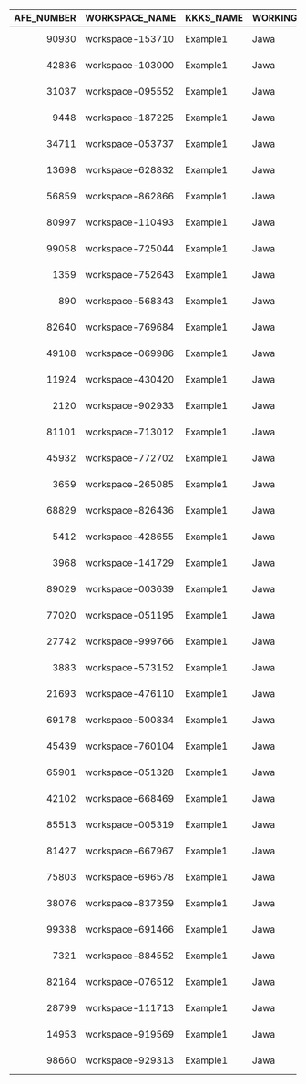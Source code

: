 |   AFE_NUMBER | WORKSPACE_NAME   | KKKS_NAME   | WORKING_AREA   | SUBMISSION_TYPE   | DATA_TYPE         | EMAIL                  |
|-------------:|:-----------------|:------------|:---------------|:------------------|:------------------|:-----------------------|
|        90930 | workspace-153710 | Example1    | Jawa           | Monthly           | Print Well Report | john.richardson@gtn.id |
|        42836 | workspace-103000 | Example1    | Jawa           | Monthly           | Print Well Report | john.richardson@gtn.id |
|        31037 | workspace-095552 | Example1    | Jawa           | Monthly           | Print Well Report | john.richardson@gtn.id |
|         9448 | workspace-187225 | Example1    | Jawa           | Monthly           | Print Well Report | john.richardson@gtn.id |
|        34711 | workspace-053737 | Example1    | Jawa           | Monthly           | Print Well Report | john.richardson@gtn.id |
|        13698 | workspace-628832 | Example1    | Jawa           | Monthly           | Print Well Report | john.richardson@gtn.id |
|        56859 | workspace-862866 | Example1    | Jawa           | Monthly           | Print Well Report | john.richardson@gtn.id |
|        80997 | workspace-110493 | Example1    | Jawa           | Monthly           | Print Well Report | john.richardson@gtn.id |
|        99058 | workspace-725044 | Example1    | Jawa           | Monthly           | Print Well Report | john.richardson@gtn.id |
|         1359 | workspace-752643 | Example1    | Jawa           | Monthly           | Print Well Report | john.richardson@gtn.id |
|          890 | workspace-568343 | Example1    | Jawa           | Monthly           | Print Well Report | john.richardson@gtn.id |
|        82640 | workspace-769684 | Example1    | Jawa           | Monthly           | Print Well Report | john.richardson@gtn.id |
|        49108 | workspace-069986 | Example1    | Jawa           | Monthly           | Print Well Report | john.richardson@gtn.id |
|        11924 | workspace-430420 | Example1    | Jawa           | Monthly           | Print Well Report | john.richardson@gtn.id |
|         2120 | workspace-902933 | Example1    | Jawa           | Monthly           | Print Well Report | john.richardson@gtn.id |
|        81101 | workspace-713012 | Example1    | Jawa           | Monthly           | Print Well Report | john.richardson@gtn.id |
|        45932 | workspace-772702 | Example1    | Jawa           | Monthly           | Print Well Report | john.richardson@gtn.id |
|         3659 | workspace-265085 | Example1    | Jawa           | Monthly           | Print Well Report | john.richardson@gtn.id |
|        68829 | workspace-826436 | Example1    | Jawa           | Monthly           | Print Well Report | john.richardson@gtn.id |
|         5412 | workspace-428655 | Example1    | Jawa           | Monthly           | Print Well Report | john.richardson@gtn.id |
|         3968 | workspace-141729 | Example1    | Jawa           | Monthly           | Print Well Report | john.richardson@gtn.id |
|        89029 | workspace-003639 | Example1    | Jawa           | Monthly           | Print Well Report | john.richardson@gtn.id |
|        77020 | workspace-051195 | Example1    | Jawa           | Monthly           | Print Well Report | john.richardson@gtn.id |
|        27742 | workspace-999766 | Example1    | Jawa           | Monthly           | Print Well Report | john.richardson@gtn.id |
|         3883 | workspace-573152 | Example1    | Jawa           | Monthly           | Print Well Report | john.richardson@gtn.id |
|        21693 | workspace-476110 | Example1    | Jawa           | Monthly           | Print Well Report | john.richardson@gtn.id |
|        69178 | workspace-500834 | Example1    | Jawa           | Monthly           | Print Well Report | john.richardson@gtn.id |
|        45439 | workspace-760104 | Example1    | Jawa           | Monthly           | Print Well Report | john.richardson@gtn.id |
|        65901 | workspace-051328 | Example1    | Jawa           | Monthly           | Print Well Report | john.richardson@gtn.id |
|        42102 | workspace-668469 | Example1    | Jawa           | Monthly           | Print Well Report | john.richardson@gtn.id |
|        85513 | workspace-005319 | Example1    | Jawa           | Monthly           | Print Well Report | john.richardson@gtn.id |
|        81427 | workspace-667967 | Example1    | Jawa           | Monthly           | Print Well Report | john.richardson@gtn.id |
|        75803 | workspace-696578 | Example1    | Jawa           | Monthly           | Print Well Report | john.richardson@gtn.id |
|        38076 | workspace-837359 | Example1    | Jawa           | Monthly           | Print Well Report | john.richardson@gtn.id |
|        99338 | workspace-691466 | Example1    | Jawa           | Monthly           | Print Well Report | john.richardson@gtn.id |
|         7321 | workspace-884552 | Example1    | Jawa           | Monthly           | Print Well Report | john.richardson@gtn.id |
|        82164 | workspace-076512 | Example1    | Jawa           | Monthly           | Print Well Report | john.richardson@gtn.id |
|        28799 | workspace-111713 | Example1    | Jawa           | Monthly           | Print Well Report | john.richardson@gtn.id |
|        14953 | workspace-919569 | Example1    | Jawa           | Monthly           | Print Well Report | john.richardson@gtn.id |
|        98660 | workspace-929313 | Example1    | Jawa           | Monthly           | Print Well Report | john.richardson@gtn.id |